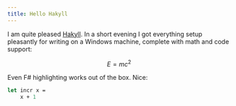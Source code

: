 ```yaml
---
title: Hello Hakyll
---
```


I am quite pleased [Hakyll](http://jaspervdj.be/hakyll/). In a short
evening I got everything setup pleasantly for writing on a Windows
machine, complete with math and code support:

$$ E = mc^2 $$

Even F# highlighting works out of the box. Nice:

```fsharp
let incr x =
    x + 1
```

